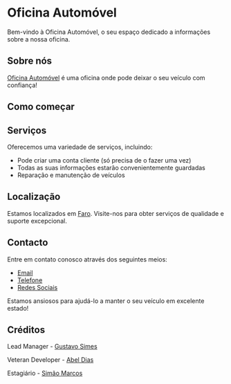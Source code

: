 # Oficina Automóvel

Bem-vindo à Oficina Automóvel, o seu espaço dedicado a informações sobre a nossa oficina.

## Sobre nós

[Oficina Automóvel](https://github.com/GustavoSimes/oficina_automovel) é uma oficina onde pode deixar o seu veículo com confiança!

## Como começar



## Serviços

Oferecemos uma variedade de serviços, incluindo:

- Pode criar uma conta cliente (só precisa de o fazer uma vez)
- Todas as suas informações estarão convenientemente guardadas
- Reparação e manutenção de veículos

## Localização

Estamos localizados em [Faro](https://www.google.com/maps/place/Faro/@37.0291799,-7.9237129,12.76z/data=!4m15!1m8!3m7!1s0xd0552e72290faa7:0x8d73c2d4494aff5a!2sFaro!3b1!8m2!3d37.0193548!4d-7.9304397!16zL20vMDI5djRq!3m5!1s0xd0552e72290faa7:0x8d73c2d4494aff5a!8m2!3d37.0193548!4d-7.9304397!16zL20vMDI5djRq?authuser=0&entry=ttu). Visite-nos para obter serviços de qualidade e suporte excepcional.

## Contacto

Entre em contato conosco através dos seguintes meios:

- [Email](a85489@ualg.pt)
- [Telefone](966917497)
- [Redes Sociais](https://www.facebook.com/marketplace/category/vehicles/?locale=pt_PT)

Estamos ansiosos para ajudá-lo a manter o seu veículo em excelente estado!

## Créditos

Lead Manager - [Gustavo Simes](https://github.com/GustavoSimes)

Veteran Developer - [Abel Dias](https://github.com/AbelFDias)

Estagiário - [Simão Marcos](https://github.com/simarc0s)
